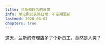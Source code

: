 ```yaml
---
title: 兰斯修理店的日常
info: 单元剧式长篇日常，不定期更新
lastmod: 2020-06-07
chapters: true
---
```


这天，兰斯的修理店多了个新员工，竟然是人类？

<!-- more -->
